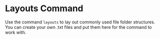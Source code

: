 # Layouts Command

Use the command `layouts` to lay out commonly used file folder structures. You can create your own .txt files and put them here for the command to work with.
